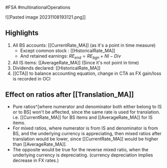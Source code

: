 #FSA #multinationalOperations 


![[Pasted image 20231108193121.png]]


## Highlights
1. All BS accounts: [[CurrentRate_MA]]  (as it's a point in time measure)
	- Except common stock : [[HistoricalRate_MA]] 
	- And retained earnings: $RE_{end} = RE_{bgn} + NI - Div$
2. All IS items: [[AverageRate_MA]]  (Since it's not point in time)
3. Dividends declared: [[HistoricalRate_MA]] 
4. [[CTA]] to balance accounting equation, change in CTA as FX gain/loss is recorded in OCI

## Effect on ratios after [[Translation_MA]] 
- Pure ratios^[where numerator and denominator both either belong to IS or to BS] won't be affected, since the same rate is used for translation. i.e. [[CurrentRate_MA]] for BS items and [[AverageRate_MA]] for IS items. 
- For mixed ratios, where numerator is from IS and denominator is from BS, and the underlying currency is appreciating, then mixed ratios after translation would be lower, since [[CurrentRate_MA]] would be higher than [[AverageRate_MA]]. 
- The opposite would be true for the reverse mixed ratio, when the underlying currency is depreciating. (currency depreciation implies decrease in FX rates.)
